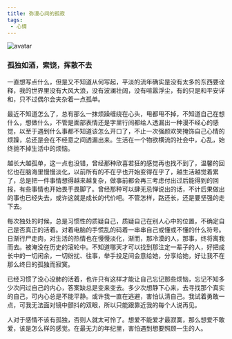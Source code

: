 ```yaml
---
title: 弥漫心间的孤寂
tags: 
 - 心情
---
```


![avatar](http://f6.topitme.com/6/01/20/1133577084a8b20016o.jpg)

### 孤独如酒，索饶，挥散不去

<!--more-->
一直想写点什么，但是又不知道从何写起，平淡的流年确实是没有太多的东西要诠释，我的世界里没有大风大浪，没有波澜壮阔，没有喧嚣浮尘，有的只是和平安详和，只不过偶尔会夹杂着一点孤单。

最近不知道怎么了，总有那么一抹烦躁缠绕在心头，甩都甩不掉，不知道自己在想什么，想做什么，不管是面部表情还是字里行间都给人透漏出一种漫不经心的感觉，以至于遇到什么事都不知道该怎么开口了，不止一次强颜欢笑掩饰自己心情的烦躁，总还是会在不经意之间透漏出来。生活在一个物欲横流的社会中，心乱，始终抛不掉生活中的烦恼。

越长大越孤单，这一点也没错，曾经那种欣喜若狂的感觉再也找不到了，温馨的回忆也在脑海里慢慢淡化，以前所有的不在乎也开始变得在乎了，越生活越觉着累了，总是把一件事情想得越来越复杂，做事前都会再三考虑付出过后能得到的回报，有些事情也开始畏手畏脚了。曾经那种可以肆无忌惮说出的话，不计后果做出的事也已经失去，或许这就是成长的代价吧。不管怎样，路还长，还是要坚强的走下去。

每次独处的时候，总是习惯性的质疑自己，质疑自己在别人心中的位置，不确定自己是否真正的活着。对着电脑的手慌乱的码着一串串自己或懂或不懂的什么符号。日渐行尸走肉，对生活的热情也在慢慢淡化，渐而，那冷漠的人，那事，终将离我而去。被淹没在历史的滚轮中。不知道哪天才可以找到那注定一辈子的人，好把成长中的一切闲余，一切纷扰、往事，举手投足间会意给她，分享给她，好让我不在那么终日的孤独而寂寞。

已经习惯了没心没肺的活着，也许只有这样才能让自己忘记那些烦恼，忘记不知多少次问过自己的内心，答案缺总是变来变去。多少次想静下心来，去寻找那个真实的自己，可内心总是不能平静。或许我一直在逃避，害怕认清自己。我试着勇敢一点，可我无法面对镜中颤抖的双眼，所以只能跟靠近我的每个人说再见。

人对于感情不该有孤独，否则人就太可怜了。想爱不能爱才最寂寞，那么想爱不敢爱，该是怎么样的感觉。在最无力的年纪里，害怕遇到想要照顾一生的人。